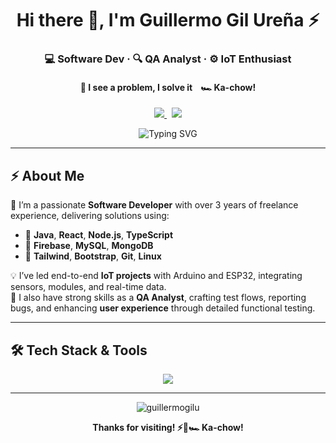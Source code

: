 <h1 align="center">Hi there 👋, I'm <strong>Guillermo Gil Ureña</strong> ⚡</h1>

<h3 align="center">💻 Software Dev · 🔍 QA Analyst · ⚙️ IoT Enthusiast</h3>
<h4 align="center">🚀 I see a problem, I solve it &nbsp;&nbsp;&nbsp;🏎️ Ka-chow!</h4>

<p align="center">
  <a href="https://www.linkedin.com/in/guillermogu24" target="_blank">
    <img src="https://img.shields.io/badge/-LinkedIn-0A66C2?logo=linkedin&logoColor=white&style=flat-square" />
  </a>
  &nbsp;
  <a href="mailto:jguillermogu24@gmail.com" target="_blank">
    <img src="https://img.shields.io/badge/-Gmail-D14836?logo=gmail&logoColor=white&style=flat-square" />
  </a>
</p>

<p align="center">
  <img src="https://readme-typing-svg.demolab.com?font=Fira+Code&pause=1000&center=true&vCenter=true&multiline=true&width=750&height=50&lines=Java+%7C+React+%7C+Node.js+%7C+SQL+%7C+IoT+%7C+QA+Testing+%7C+UX%2FUI" alt="Typing SVG" />
</p>

---

## ⚡ About Me

🎯 I’m a passionate **Software Developer** with over 3 years of freelance experience, delivering solutions using:

- 🔹 **Java**, **React**, **Node.js**, **TypeScript**
- 🔹 **Firebase**, **MySQL**, **MongoDB**
- 🔹 **Tailwind**, **Bootstrap**, **Git**, **Linux**

💡 I’ve led end-to-end **IoT projects** with Arduino and ESP32, integrating sensors, modules, and real-time data.  
🧪 I also have strong skills as a **QA Analyst**, crafting test flows, reporting bugs, and enhancing **user experience** through detailed functional testing.

---

## 🛠️ Tech Stack & Tools

<p align="center">
  <img src="https://skillicons.dev/icons?i=java,js,ts,nodejs,react,mysql,mongodb,html,css,tailwind,bootstrap,git,firebase,figma,postman,arduino,linux" />
</p>

---

<p align="center">
  <img src="https://komarev.com/ghpvc/?username=guillermogilu&label=Profile+Views&color=0e75b6&style=flat" alt="guillermogilu" />
</p>

<p align="center">
  <b>Thanks for visiting!&nbsp;⚡🚀🏎️&nbsp;Ka-chow!</b>
</p>
